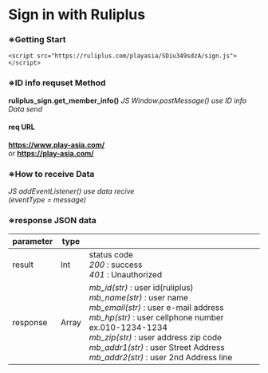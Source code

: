 # Sign in with Ruliplus

### ※Getting Start
```
<script src="https://ruliplus.com/playasia/SDiu349sdzA/sign.js"></script>
```

### ※ID info requset Method
**ruliplus_sign.get_member_info()**
*JS Window.postMessage() use ID info Data send*
#### **req URL**
**https://www.play-asia.com/<br>**
or
**https://play-asia.com/**


### ※How to receive Data
*JS addEventListener() use data recive  
(eventType = message)*

### ※response JSON data
|parameter|type||
|---|---|---|
|result|Int|status code <br>*200* : success <br> *401* : Unauthorized|
|response|Array| *mb_id(str)* : user id(ruliplus) <br> *mb_name(str)* : user name <br> *mb_email(str)* : user e-mail address <br> *mb_hp(str)* : user cellphone number ex.010-1234-1234 <br> *mb_zip(str)* : user address zip code <br> *mb_addr1(str)* : user Street Address <br> *mb_addr2(str)* : user 2nd Address line <br> |
